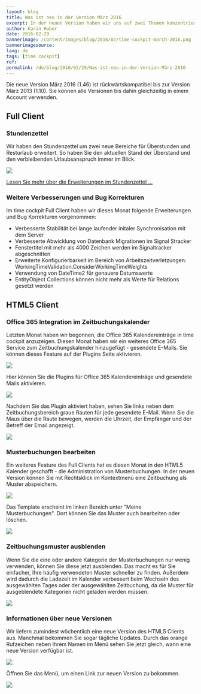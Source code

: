 ```yaml
---
layout: blog
title: Was ist neu in der Version März 2016
excerpt: In der neuen Version haben wir uns auf zwei Themen konzentriert. Als erstes haben wir zum Stundenzettel die Überstunden und den Resturlaub hinzugefügt. Und weiters haben wir die Office 365 Integration im HTML5 Kalender um gesendete E-Mails erweitert.
author: Karin Huber
date: 2016-02-29
bannerimage: /content/images/blog/2016/02/time-cockpit-march-2016.png
bannerimagesource: 
lang: de
tags: [time cockpit]
ref: 
permalink: /de/blog/2016/02/29/Was-ist-neu-in-der-Version-März-2016
---
```


<p>Die neue Version März 2016 (1.46) ist rückwärtskompatibel bis zur Version März 2013 (1.10). Sie können alle Versionen bis dahin gleichzeitig in einem Account verwenden.</p><h2>Full Client</h2><h3>Stundenzettel
<br /></h3><p>Wir haben den Stundenzettel um zwei neue Bereiche für Überstunden und Resturlaub erweitert. So haben Sie den aktuellen Stand der Überstand und den verbleibenden Urlaubsanspruch immer im Blick.</p><p>
  <img src="{{site.baseurl}}/content/images/blog/2016/02/time-report-overtime-vacation.png" />
</p><p>
  <a href="https://www.timecockpit.com/de/blog/2016/02/29/Stundenzettel-mit-%C3%9Cberstunden-und-Resturlaub">Lesen Sie mehr über die Erweiterungen im Stundenzettel ...</a>
</p><h3>Weitere Verbesserungen und Bug Korrekturen
<br /></h3><p>Im time cockpit Full Client haben wir dieses Monat folgende Erweiterungen und Bug Korrekturen vorgenommen:</p><ul>
  <li>Verbesserte Stabilität bei lange laufender initaler Synchronisation mit dem Server</li>
  <li>Verbesserte Abwicklung von Datenbank Migrationen im Signal Stracker</li>
  <li>Fenstertitel mit mehr als 4000 Zeichen werden im Signaltracker abgeschnitten</li>
  <li>Erweiterte Konfigurierbarkeit im Bereich von Arbeitszeitverletzungen: WorkingTimeValidation.ConsiderWorkingTimeWeights</li>
  <li>Verwendung von DateTime2 für genauere Datumswerte</li>
  <li>EntityObject Collections können nicht mehr als Werte für Relations gesetzt werden</li>
</ul><h2>HTML5 Client</h2><h3>Office 365 Integration im Zeitbuchungskalender
<br /></h3><p>Letzten Monat haben wir begonnen, die Office 365 Kalendereinträge in time cockpit anzuzeigen. Diesen Monat haben wir ein weiteres Office 365 Service zum Zeitbuchungskalender hinzugefügt - gesendete E-Mails. Sie können dieses Feature auf der Plugins Seite aktivieren.</p><p>
  <img src="{{site.baseurl}}/content/images/blog/2016/02/time-cockpit-plugins.png" />
</p><p>Hier können Sie die Plugins für Office 365 Kalendereinträge und gesendete Mails aktivieren.</p><p>
  <img src="{{site.baseurl}}/content/images/blog/2016/02/time-cockpit-enable-plugins.png" />
</p><p>Nachdem Sie das Plugin aktiviert haben, sehen Sie links neben dem Zeitbuchungsbereich graue Rauten für jede gesendete E-Mail. Wenn Sie die Maus über die Raute bewegen, werden die Uhrzeit, der Empfänger und der Betreff der Email angezeigt.</p><p>
  <img src="{{site.baseurl}}/content/images/blog/2016/02/time-tracking-calendar-with-office365-items.png" />
</p><h3>Musterbuchungen bearbeiten
<br /></h3><p>Ein weiteres Feature des Full Clients hat es diesen Monat in den HTML5 Kalender geschafft - die Administration von Musterbuchungen. In der neuen Version können Sie mit Rechtsklick im Kontextmenü eine Zeitbuchung als Muster abspeichern.</p><p>
  <img src="{{site.baseurl}}/content/images/blog/2016/02/save-time-sheet-entry-as-template.png" />
</p><p>Das Template erscheint im linken Bereich unter "Meine Musterbuchungen". Dort können Sie das Muster auch bearbeiten oder löschen.<br /></p><p>
  <img src="{{site.baseurl}}/content/images/blog/2016/02/edit-or-remove-time-sheet-templates.png" />
</p><h3>Zeitbuchungsmuster ausblenden
<br /></h3><p>Wenn Sie die eine oder andere Kategorie der Musterbuchungen nur wenig verwenden, können Sie diese jetzt ausblenden. Das macht es für Sie einfacher, Ihre häufig verwendeten Muster schneller zu finden. Außerdem wird dadurch die Ladezeit im Kalender verbessert beim Wechseln des ausgewählten Tages oder der ausgewählten Zeitbuchung, da die Muster für ausgeblendete Kategorien nicht geladen werden müssen.</p><p>
  <img src="{{site.baseurl}}/content/images/blog/2016/02/collapse-time-sheet-templates.png" />
</p><h3>Informationen über neue Versionen</h3><p>Wir liefern zumindest wöchentlich eine neue Version des HTML5 Clients aus. Manchmal bekommen Sie sogar tägliche Updates. Durch das orange Rufzeichen neben Ihrem Namen im Menü sehen Sie jetzt gleich, wann eine neue Version verfügbar ist.</p><p>
  <img src="{{site.baseurl}}/content/images/blog/2016/02/new-version-menu.png" />
</p><p>Öffnen Sie das Menü, um einen Link zur neuen Version zu bekommen.<br /></p><p>
  <img src="{{site.baseurl}}/content/images/blog/2016/02/new-version-menu-expanded.png" />
</p>
